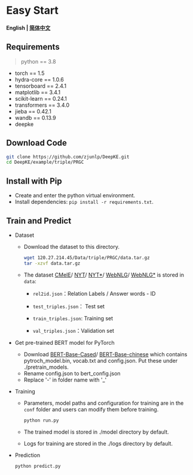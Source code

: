 # Easy Start

<p align="left">
    <b> English | <a href="https://github.com/zjunlp/DeepKE/blob/main/example/triple/PRGC/README_CN.md">简体中文</a> </b>
</p>

## Requirements

> python == 3.8

- torch == 1.5
- hydra-core == 1.0.6
- tensorboard == 2.4.1
- matplotlib == 3.4.1
- scikit-learn == 0.24.1
- transformers == 3.4.0
- jieba == 0.42.1
- wandb == 0.13.9
- deepke 

## Download Code

```bash
git clone https://github.com/zjunlp/DeepKE.git
cd DeepKE/example/triple/PRGC
```

## Install with Pip

- Create and enter the python virtual environment.
- Install dependencies: `pip install -r requirements.txt`.

## Train and Predict

- Dataset

  - Download the dataset to this directory.

    ```bash
    wget 120.27.214.45/Data/triple/PRGC/data.tar.gz
    tar -xzvf data.tar.gz
    ```

  - The dataset [CMeIE](https://tianchi.aliyun.com/dataset/95414)/ [NYT](https://drive.google.com/file/d/1kAVwR051gjfKn3p6oKc7CzNT9g2Cjy6N/view)/ [NYT*](https://github.com/weizhepei/CasRel/tree/master/data/NYT)/ [WebNLG](https://github.com/yubowen-ph/JointER/tree/master/dataset/WebNLG/data)/ [WebNLG*](https://github.com/weizhepei/CasRel/tree/master/data/WebNLG) is stored in `data`:
    - `rel2id.json`：Relation Labels / Answer words - ID

    - `test_triples.json`： Test set

    - `train_triples.json`: Training set

    - `val_triples.json`：Validation set
  
- Get pre-trained BERT model for PyTorch
  - Download [BERT-Base-Cased](https://huggingface.co/bert-base-cased)/ [BERT-Base-chinese](https://huggingface.co/bert-base-chinese) which contains pytroch_model.bin, vocab.txt and config.json. Put these under ./pretrain_models.
  - Rename config.json to bert_config.json
  - Replace '-' in folder name with '_' 

- Training

  - Parameters, model paths and configuration for training are in the `conf` folder and users can modify them before training.

    ```bash
    python run.py
    ```

  - The trained model is stored in ./model directory by default.

  - Logs for training are stored in the ./logs directory by default.

- Prediction

  ```bash
  python predict.py
  ```


